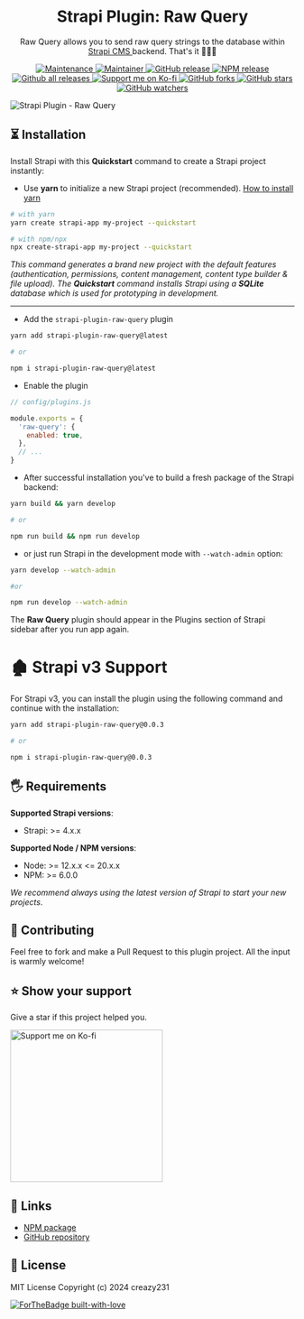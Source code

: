 <div align="center">
  <h1>Strapi Plugin: Raw Query</h1>

  <p style="margin-top: 0;">Raw Query allows you to send raw query strings to the database within <a href="https://github.com/strapi/strapi">
    Strapi CMS
  </a> backend. That's it 🤷🏻‍♂️</p>

  <p>
    <a href="https://github.com/creazy231/strapi-plugin-raw-query/graphs/commit-activity">
      <img src="https://img.shields.io/badge/Maintained%3F-yes-green.svg" alt="Maintenance" />
    </a>
    <a href="https://github.com/creazy231">
      <img src="https://img.shields.io/badge/maintainer-creazy231-blue" alt="Maintainer" />
    </a>
    <a href="https://github.com/creazy231/strapi-plugin-raw-query/releases/">
      <img src="https://img.shields.io/github/release/creazy231/strapi-plugin-raw-query.svg" alt="GitHub release" />
    </a>
    <a href="https://www.npmjs.org/package/strapi-plugin-raw-query">
      <img src="https://img.shields.io/npm/v/strapi-plugin-raw-query" alt="NPM release" />
    </a>
    <a href="https://GitHub.com/creazy231/strapi-plugin-raw-query/releases/">
      <img src="https://img.shields.io/npm/dt/strapi-plugin-raw-query" alt="Github all releases" />
    </a>
    <a href="https://ko-fi.com/creazy231">
      <img alt="Support me on Ko-fi" src="https://img.shields.io/badge/Support_me-on_Ko--fi_☕-43D7AA">
    </a>
    <a href="https://GitHub.com/creazy231/strapi-plugin-raw-query/network/">
      <img src="https://img.shields.io/github/forks/creazy231/strapi-plugin-raw-query.svg?style=social&label=Fork&maxAge=2592000" alt="GitHub forks" />
    </a>
    <a href="https://GitHub.com/creazy231/strapi-plugin-raw-query/stargazers/">
      <img src="https://img.shields.io/github/stars/creazy231/strapi-plugin-raw-query.svg?style=social&label=Star&maxAge=2592000" alt="GitHub stars" />
    </a>
    <a href="https://GitHub.com/creazy231/strapi-plugin-raw-query/watchers/">
      <img src="https://img.shields.io/github/watchers/creazy231/strapi-plugin-raw-query.svg?style=social&label=Watch&maxAge=2592000" alt="GitHub watchers" />
    </a>
  </p>
</div>

<img src="https://raw.githubusercontent.com/creazy231/strapi-plugin-raw-query/main/public/assets/preview.jpeg" alt="Strapi Plugin - Raw Query" />


## ⏳ Installation
Install Strapi with this **Quickstart** command to create a Strapi project instantly:

- Use **yarn** to initialize a new Strapi project (recommended). [How to install yarn](https://yarnpkg.com/lang/en/docs/install/)

```bash
# with yarn
yarn create strapi-app my-project --quickstart

# with npm/npx
npx create-strapi-app my-project --quickstart
```

_This command generates a brand new project with the default features (authentication, permissions, content management, content type builder & file upload). The **Quickstart** command installs Strapi using a **SQLite** database which is used for prototyping in development._

---

- Add the `strapi-plugin-raw-query` plugin

```bash
yarn add strapi-plugin-raw-query@latest

# or

npm i strapi-plugin-raw-query@latest
```

- Enable the plugin

```js
// config/plugins.js

module.exports = {
  'raw-query': {
    enabled: true,
  },
  // ...
}

```

- After successful installation you've to build a fresh package of the Strapi backend:

```bash
yarn build && yarn develop

# or

npm run build && npm run develop
```

- or just run Strapi in the development mode with `--watch-admin` option:

```bash
yarn develop --watch-admin

#or

npm run develop --watch-admin
```

The **Raw Query** plugin should appear in the Plugins section of Strapi sidebar after you run app again.


# 🏚 Strapi v3 Support
For Strapi v3, you can install the plugin using the following command and continue with the installation:
```bash
yarn add strapi-plugin-raw-query@0.0.3

# or

npm i strapi-plugin-raw-query@0.0.3
```

## 🖐 Requirements

**Supported Strapi versions**:

- Strapi: >= 4.x.x


**Supported Node / NPM versions**:
- Node: >= 12.x.x <= 20.x.x
- NPM: >= 6.0.0


_We recommend always using the latest version of Strapi to start your new projects_.

## 🤝 Contributing

Feel free to fork and make a Pull Request to this plugin project. All the input is warmly welcome!

## ⭐️ Show your support

Give a star if this project helped you.

<a href="https://ko-fi.com/creazy231">
  <img width="270px" src="https://storage.ko-fi.com/cdn/brandasset/kofi_button_stroke.png" alt="Support me on Ko-fi">
</a>

## 🔗 Links

- [NPM package](https://www.npmjs.com/package/strapi-plugin-raw-query)
- [GitHub repository](https://github.com/creazy231/strapi-plugin-raw-query)

## 📝 License

MIT License Copyright (c) 2024 creazy231


[![ForTheBadge built-with-love](http://ForTheBadge.com/images/badges/built-with-love.svg)](https://GitHub.com/creazy231/)
